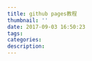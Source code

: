 ```yaml
---
title: github pages教程
thumbnail: ''
date: 2017-09-03 16:50:23
tags:
categories:
description:
---
```

